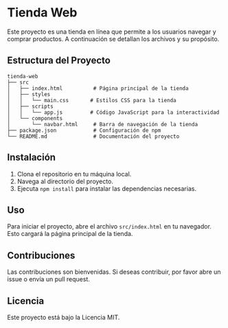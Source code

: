 # Tienda Web

Este proyecto es una tienda en línea que permite a los usuarios navegar y comprar productos. A continuación se detallan los archivos y su propósito.

## Estructura del Proyecto

```
tienda-web
├── src
│   ├── index.html          # Página principal de la tienda
│   ├── styles
│   │   └── main.css       # Estilos CSS para la tienda
│   ├── scripts
│   │   └── app.js         # Código JavaScript para la interactividad
│   └── components
│       └── navbar.html     # Barra de navegación de la tienda
├── package.json            # Configuración de npm
└── README.md               # Documentación del proyecto
```

## Instalación

1. Clona el repositorio en tu máquina local.
2. Navega al directorio del proyecto.
3. Ejecuta `npm install` para instalar las dependencias necesarias.

## Uso

Para iniciar el proyecto, abre el archivo `src/index.html` en tu navegador. Esto cargará la página principal de la tienda.

## Contribuciones

Las contribuciones son bienvenidas. Si deseas contribuir, por favor abre un issue o envía un pull request.

## Licencia

Este proyecto está bajo la Licencia MIT.